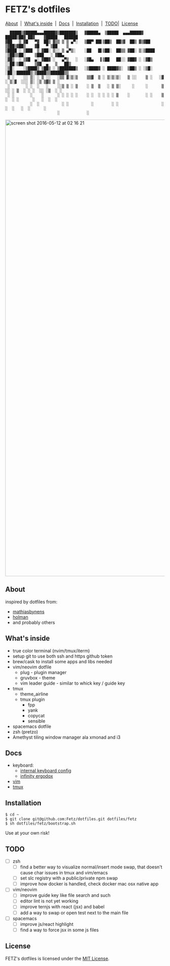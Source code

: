 # FETZ's dotfiles
[About](#about) &nbsp;|&nbsp; [What's inside](#whats-inside) &nbsp;|&nbsp; [Docs](#docs) &nbsp;|&nbsp; [Installation](#installation) &nbsp;|&nbsp;  [TODO](#TODO)|&nbsp;  [License](#license)
```
  █████▒▓█████▄▄▄█████▓▒███████▒   ▓█████▄  ▒█████  ▄▄▄█████▓  █████▒██▓ ██▓    ▓█████   ██████
▓██   ▒ ▓█   ▀▓  ██▒ ▓▒▒ ▒ ▒ ▄▀░   ▒██▀ ██▌▒██▒  ██▒▓  ██▒ ▓▒▓██   ▒▓██▒▓██▒    ▓█   ▀ ▒██    ▒
▒████ ░ ▒███  ▒ ▓██░ ▒░░ ▒ ▄▀▒░    ░██   █▌▒██░  ██▒▒ ▓██░ ▒░▒████ ░▒██▒▒██░    ▒███   ░ ▓██▄
░▓█▒  ░ ▒▓█  ▄░ ▓██▓ ░   ▄▀▒   ░   ░▓█▄   ▌▒██   ██░░ ▓██▓ ░ ░▓█▒  ░░██░▒██░    ▒▓█  ▄   ▒   ██▒
░▒█░    ░▒████▒ ▒██▒ ░ ▒███████▒   ░▒████▓ ░ ████▓▒░  ▒██▒ ░ ░▒█░   ░██░░██████▒░▒████▒▒██████▒▒
 ▒ ░    ░░ ▒░ ░ ▒ ░░   ░▒▒ ▓░▒░▒    ▒▒▓  ▒ ░ ▒░▒░▒░   ▒ ░░    ▒ ░   ░▓  ░ ▒░▓  ░░░ ▒░ ░▒ ▒▓▒ ▒ ░
 ░       ░ ░  ░   ░    ░░▒ ▒ ░ ▒    ░ ▒  ▒   ░ ▒ ▒░     ░     ░      ▒ ░░ ░ ▒  ░ ░ ░  ░░ ░▒  ░ ░
 ░ ░       ░    ░      ░ ░ ░ ░ ░    ░ ░  ░ ░ ░ ░ ▒    ░       ░ ░    ▒ ░  ░ ░      ░   ░  ░  ░
           ░  ░          ░ ░          ░        ░ ░                   ░      ░  ░   ░  ░      ░
                       ░            ░
```

<img width="1436" alt="screen shot 2016-05-12 at 02 16 21" src="https://cloud.githubusercontent.com/assets/1071113/15201365/3099f0da-17e8-11e6-9fda-e43010fe6705.png">

## About
inspired by dotfiles from:
- [mathiasbynens](https://github.com/mathiasbynens/dotfiles)
- [holman](https://github.com/holman/dotfiles)
- and probably others

## What's inside
- true color terminal (nvim/tmux/iterm)
- setup git to use both ssh and https github token
- brew/cask to install some apps and libs needed
- vim/neovim dotfile
  - plug - plugin manager
  - gruvbox - theme
  - vim leader guide - similar to whick key / guide key
- tmux
  - theme_airline
  - tmux plugin
    - fpp
    - yank
    - copycat
    - sensible
- spacemacs dotfile
- zsh (pretzo)
- Amethyst tiling window manager ala xmonad and i3

## Docs
- keyboard:
  - [internal keyboard config](docs/karabiner.md)
  - [infinity ergodox](docs/infinity.md)
- [vim](docs/vim.md)
- [tmux](docs/tmux.md)

## Installation

```shell
$ cd ~
$ git clone git@github.com:Fetz/dotfiles.git dotfiles/fetz
$ sh dotfiles/fetz/bootstrap.sh
```

Use at your own risk!

## TODO
- [ ] zsh
  - [ ] find a better way to visualize normal/insert mode swap, that doesn't cause char issues in tmux and vim/emacs
  - [ ] set slc registry with a public/private npm swap
  - [ ] improve how docker is handled, check docker mac osx native app
- [ ] vim/neovim
  -  [ ] improve guide key like file search and such
  -  [ ] editor lint is not yet working
  -  [ ] improve ternjs with react (jsx) and babel
  -  [ ] add a way to swap or open test next to the main file
- [ ] spacemacs
  - [ ] improve js/react highlight
  - [ ] find a way to force jsx in some js files

## License

FETZ's dotfiles is licensed under the [MIT License](LICENSE).
